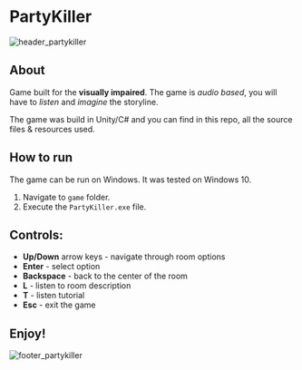 # PartyKiller

![header_partykiller](https://i.imgur.com/RrCNYKC.jpg "Party Killer Header")

## About
Game built for the **visually impaired**. The game is _audio based_, you will have to _listen_ and _imagine_ the storyline.  

The game was build in Unity/C# and you can find in this repo, all the source files & resources used.

## How to run
The game can be run on Windows. It was tested on Windows 10.  
1. Navigate to `game` folder.  
2. Execute the `PartyKiller.exe` file.

## Controls:
 * **Up/Down** arrow keys - navigate through room options
 * **Enter** - select option
 * **Backspace** - back to the center of the room
 * **L** - listen to room description
 * **T** - listen tutorial
 * **Esc** - exit the game
 
## Enjoy!

![footer_partykiller](https://i.imgur.com/47H8A1c.jpg "Party Killer Footer")
